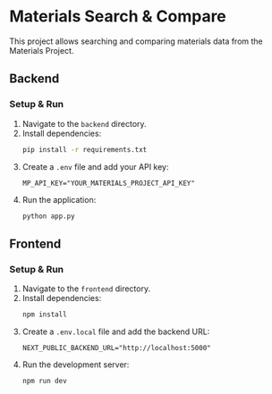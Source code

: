 # Materials Search & Compare

This project allows searching and comparing materials data from the Materials Project.

## Backend

### Setup & Run

1.  Navigate to the `backend` directory.
2.  Install dependencies:
    ```bash
    pip install -r requirements.txt
    ```
3.  Create a `.env` file and add your API key:
    ```
    MP_API_KEY="YOUR_MATERIALS_PROJECT_API_KEY"
    ```
4.  Run the application:
    ```bash
    python app.py
    ```

## Frontend

### Setup & Run

1.  Navigate to the `frontend` directory.
2.  Install dependencies:
    ```bash
    npm install
    ```
3.  Create a `.env.local` file and add the backend URL:
    ```
    NEXT_PUBLIC_BACKEND_URL="http://localhost:5000"
    ```
4.  Run the development server:
    ```bash
    npm run dev
    ```
